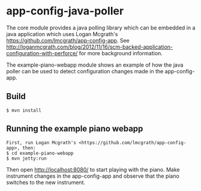 # app-config-java-poller

The core module provides a java polling library which can be embedded in a java application which uses
Logan Mcgrath's <https://github.com/lmcgrath/app-config-app>.
See <http://loganmcgrath.com/blog/2012/11/16/scm-backed-application-configuration-with-perforce/>
for more background information.

The example-piano-webapp module shows an example of how the java poller can be used to detect
configuration changes made in the app-config-app.

## Build

```
$ mvn install
```

## Running the example piano webapp

```
First, run Logan Mcgrath's <https://github.com/lmcgrath/app-config-app>, then:
$ cd example-piano-webapp
$ mvn jetty:run
```

Then open <http://localhost:8080/> to start playing with the piano. Make instrument changes in the app-config-app
and observe that the piano switches to the new instrument.

